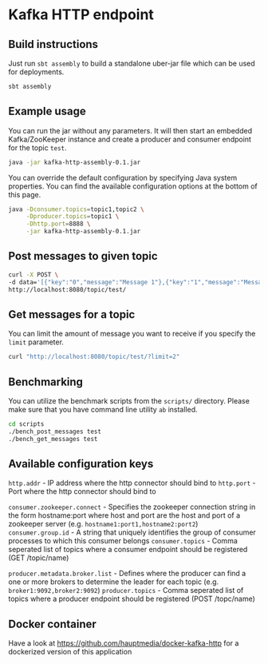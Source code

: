 # Kafka HTTP endpoint

## Build instructions

Just run `sbt assembly` to build a standalone uber-jar file which can be used for deployments. 

```bash
sbt assembly
```


## Example usage

You can run the jar without any parameters. It will then start an embedded Kafka/ZooKeeper instance and create
a producer and consumer endpoint for the topic `test`. 

```bash
java -jar kafka-http-assembly-0.1.jar
```

You can override the default configuration by specifying Java system properties. You can find the available
configuration options at the bottom of this page.

```bash
java -Dconsumer.topics=topic1,topic2 \
     -Dproducer.topics=topic1 \
     -Dhttp.port=8888 \
     -jar kafka-http-assembly-0.1.jar
```

## Post messages to given topic

```bash
curl -X POST \
-d data='[{"key":"0","message":"Message 1"},{"key":"1","message":"Message 2"}]' \
http://localhost:8080/topic/test/
```

## Get messages for a topic

You can limit the amount of message you want to receive if you specify the `limit` parameter. 
 
```bash
curl "http://localhost:8080/topic/test/?limit=2"
```

## Benchmarking

You can utilize the benchmark scripts from the `scripts/` directory. Please make sure
that you have command line utility `ab` installed.
 
```bash
cd scripts
./bench_post_messages test
./bench_get_messages test
```


## Available configuration keys

`http.addr`                     - IP address where the http connector should bind to
`http.port`                     - Port where the http connector should bind to

`consumer.zookeeper.connect`    - Specifies the zookeeper connection string in the form hostname:port where host and port are the host and port of a zookeeper server (e.g. `hostname1:port1,hostname2:port2`)
`consumer.group.id`             - A string that uniquely identifies the group of consumer processes to which this consumer belongs
`consumer.topics`               - Comma seperated list of topics where a consumer endpoint should be registered (GET /topic/name)


`producer.metadata.broker.list` - Defines where the producer can find a one or more brokers to determine the leader for each topic (e.g. `broker1:9092,broker2:9092`)
`producer.topics`               - Comma seperated list of topics where a producer endpoint should be registered (POST /topc/name)

## Docker container

Have a look at https://github.com/hauptmedia/docker-kafka-http for a dockerized version of this application